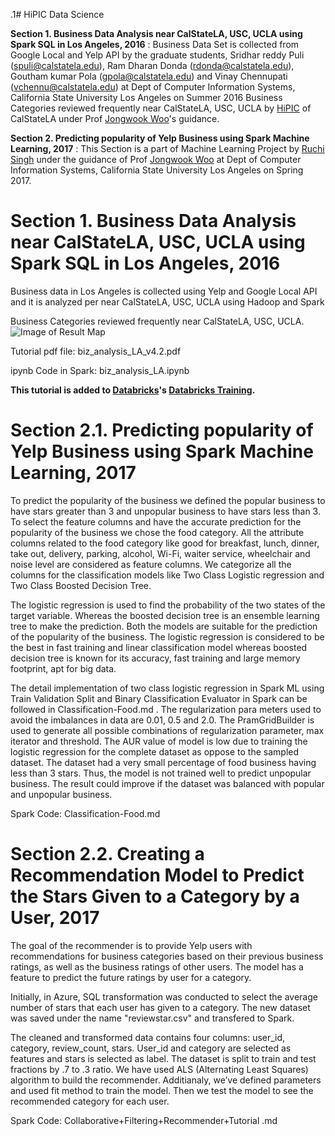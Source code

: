 .1# HiPIC Data Science

**Section 1. Business Data Analysis near CalStateLA, USC, UCLA using Spark SQL in Los Angeles, 2016**
: Business Data Set is collected from Google Local and Yelp API by the graduate students, Sridhar reddy Puli (spuli@calstatela.edu), Ram Dharan Donda (rdonda@calstatela.edu), Goutham kumar Pola (gpola@calstatela.edu) and Vinay Chennupati (vchennu@calstatela.edu) at Dept of Computer Information Systems, California State University Los Angeles on Summer 2016
Business Categories reviewed frequently near CalStateLA, USC, UCLA by [HiPIC](http://web.calstatela.edu/centers/hipic/) of CalStateLA under Prof [Jongwook Woo](http://web.calstatela.edu/faculty/jwoo5/)'s guidance.

**Section 2. Predicting popularity of Yelp Business using Spark Machine Learning, 2017**
: This Section is a part of Machine Learning Project by [Ruchi Singh](https://www.linkedin.com/in/ruchi-singh-68015945/) under the guidance of Prof [Jongwook Woo](http://web.calstatela.edu/faculty/jwoo5/) at Dept of Computer Information Systems, California State University Los Angeles on Spring 2017.

# Section 1. Business Data Analysis near CalStateLA, USC, UCLA using Spark SQL in Los Angeles, 2016
Business data in Los Angeles is collected using Yelp and Google Local API and it is analyzed per near CalStateLA, USC, UCLA using Hadoop and Spark


Business Categories reviewed frequently near CalStateLA, USC, UCLA.
![Image of Result Map](https://github.com/hipic/biz_data_LA/blob/master/nearCampusBizSchools.JPG)

Tutorial pdf file: biz_analysis_LA_v4.2.pdf

ipynb Code in Spark: biz_analysis_LA.ipynb

**This tutorial is added to [Databricks](http://www.databricks.com)'s [Databricks Training](https://docs.databricks.com/spark/latest/training/cal-state-la-biz-data-la.html).**

# Section 2.1. Predicting popularity of Yelp Business using Spark Machine Learning, 2017

To predict the popularity of the business we defined the popular business to have stars greater than 3 and unpopular business to have stars less than 3. To select the feature columns and have the accurate prediction for the popularity of the business we chose the food category. All the attribute columns related to the food category like good for breakfast, lunch, dinner, take out, delivery, parking, alcohol, Wi-Fi, waiter service, wheelchair and noise level are considered as feature columns. We categorize all the columns for the classification models like Two Class Logistic regression and Two Class Boosted Decision Tree.

The logistic regression is used to find the probability of the two states of the target variable. Whereas the boosted decision tree is an ensemble learning tree to make the prediction. Both the models are suitable for the prediction of the popularity of the business. The logistic regression is considered to be the best in fast training and linear classification model whereas boosted decision tree is known for its accuracy, fast training and large memory footprint, apt for big data.

The detail implementation of two class logistic regression in Spark ML using Train Validation Split and Binary Classification Evaluator in Spark can be followed in Classification-Food.md . The regularization para meters used to avoid the imbalances in data are 0.01, 0.5 and 2.0. The PramGridBuilder is used to generate all possible combinations of regularization parameter, max iterator and threshold. The AUR value of model is low due to training the logistic regression for the complete dataset as oppose to the sampled dataset. The dataset had a very small percentage of food business having less than 3 stars. Thus, the model is not trained well to predict unpopular business. The result could improve if the dataset was balanced with popular and unpopular business.

Spark Code: Classification-Food.md

# Section 2.2. Creating a Recommendation Model to Predict the Stars Given to a Category by a User, 2017 

The goal of the recommender is to provide Yelp users with recommendations for business categories based on their previous business ratings, as well as the business ratings of other users. The model has a feature to predict the future ratings by user for a category. 

Initially, in Azure, SQL transformation was conducted to select the average number of stars that each user has given to a category. The new dataset was saved under the name "reviewstar.csv" and transfered to Spark.

The cleaned and transformed data contains four columns: user_id, category, review_count, stars. User_id and category are selected as features and stars is selected as label. The dataset is split to train and test fractions by .7 to .3 ratio. We have used ALS (Alternating Least Squares) algorithm to build the recommender. Additianaly, we’ve defined parameters and used fit method to train the model. Then we test the model to see the recommended category for each user. 

Spark Code: Collaborative+Filtering+Recommender+Tutorial .md 
